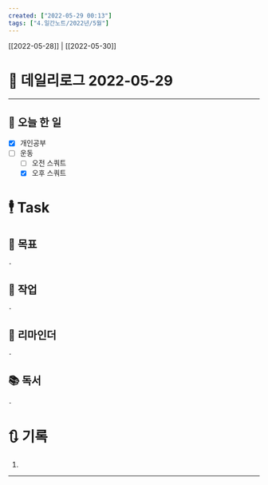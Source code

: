 ```yaml
---
created: ["2022-05-29 00:13"]
tags: ["4.일간노트/2022년/5월"]
---
```


[[2022-05-28]] | [[2022-05-30]]


# 📅 데일리로그  2022-05-29

---
## 🔷 오늘 한 일
- [x] 개인공부
- [ ] 운동
	- [ ] 오전 스쿼트
	- [x] 오후 스쿼트

# 🕴 Task
## 🎯 목표
	- 
## 🚀 작업
	- 
## 📕 리마인더
	- 
## 📚 독서
	- 

# 🔃 기록
1. 
---

